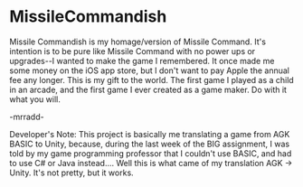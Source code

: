 # MissileCommandish
Missile Commandish is my homage/version of Missile Command. It's intention is to be pure like Missile Command with no power ups or upgrades--I wanted to make the game I remembered. It once made me some money on the iOS app store, but I don't want to pay Apple the annual fee any longer. This is my gift to the world. The first game I played as a child in an arcade, and the first game I ever created as a game maker. Do with it what you will.

-mrradd-

Developer's Note: This project is basically me translating a game from AGK BASIC to Unity, because, during the last week of the BIG assignment, I was told by my game programming professor that I couldn't use BASIC, and had to use C# or Java instead.... Well this is what came of my translation AGK -> Unity. It's not pretty, but it works.
